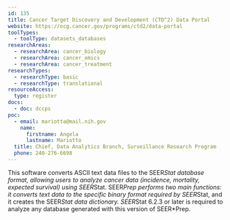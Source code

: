 ```yaml
---
id: 135
title: Cancer Target Discovery and Development (CTD^2) Data Portal
website: https://ocg.cancer.gov/programs/ctd2/data-portal
toolTypes:
  - toolType: datasets_databases
researchAreas:
  - researchArea: cancer_biology
  - researchArea: cancer_omics
  - researchArea: cancer_treatment
researchTypes:
  - researchType: basic
  - researchType: translational
resourceAccess:
  type: register
docs:
  - doc: dccps
poc:
  - email: mariotta@mail.nih.gov
    name:
      firstname: Angela
      lastname: Mariotto
  title: Chief, Data Analytics Branch, Surveillance Research Program
  phone: 240-276-6698
---
```

This software converts ASCII text data files to the SEER*Stat database format, allowing users to analyze cancer data (incidence, mortality, expected survival) using SEER*Stat. SEER*Prep performs two main functions: it converts text data to the specific binary format required by SEER*Stat, and it creates the SEER*Stat data dictionary. SEER*Stat 6.2.3 or later is required to analyze any database generated with this version of SEER*Prep. 
